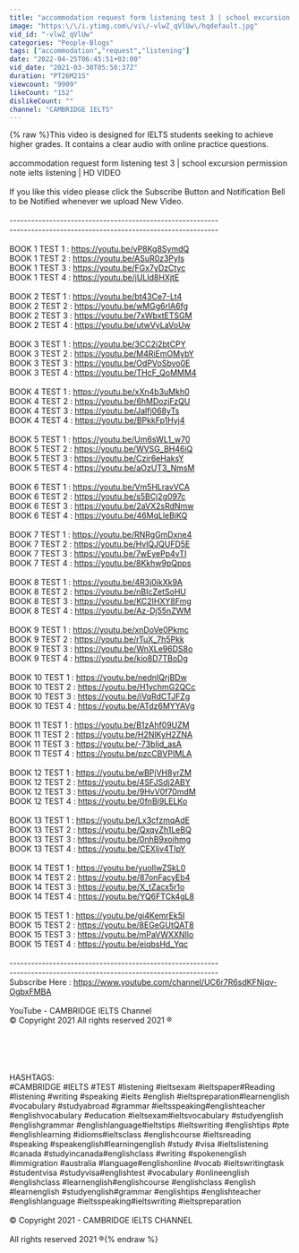 ```yaml
---
title: "accommodation request form listening test 3 | school excursion permission note ielts listening |HD V"
image: "https:\/\/i.ytimg.com\/vi\/-vlwZ_qVlUw\/hqdefault.jpg"
vid_id: "-vlwZ_qVlUw"
categories: "People-Blogs"
tags: ["accommodation","request","listening"]
date: "2022-04-25T06:45:51+03:00"
vid_date: "2021-03-30T05:50:37Z"
duration: "PT26M21S"
viewcount: "9909"
likeCount: "152"
dislikeCount: ""
channel: "CAMBRIDGE IELTS"
---
```

{% raw %}This video is designed for IELTS students seeking to achieve higher grades. It contains a clear audio with online practice questions.<br /><br />accommodation request form listening test 3 | school excursion permission note ielts listening | HD VIDEO<br /><br />If you like this video please click the Subscribe Button and Notification Bell to be Notified whenever we upload New Video.<br /><br />----------------------------------------------------------<br />----------------------------------------------------------<br /><br />BOOK 1 TEST 1 : <a rel="nofollow" target="blank" href="https://youtu.be/vP8Kg8SymdQ">https://youtu.be/vP8Kg8SymdQ</a><br />BOOK 1 TEST 2 : <a rel="nofollow" target="blank" href="https://youtu.be/ASuR0z3PyIs">https://youtu.be/ASuR0z3PyIs</a><br />BOOK 1 TEST 3 : <a rel="nofollow" target="blank" href="https://youtu.be/FGx7yDzCtyc">https://youtu.be/FGx7yDzCtyc</a><br />BOOK 1 TEST 4 : <a rel="nofollow" target="blank" href="https://youtu.be/jULId8HXjtE">https://youtu.be/jULId8HXjtE</a><br /><br />BOOK 2 TEST 1 : <a rel="nofollow" target="blank" href="https://youtu.be/bt43Ce7-Lt4">https://youtu.be/bt43Ce7-Lt4</a><br />BOOK 2 TEST 2 : <a rel="nofollow" target="blank" href="https://youtu.be/wMGg6rlA6fg">https://youtu.be/wMGg6rlA6fg</a><br />BOOK 2 TEST 3 : <a rel="nofollow" target="blank" href="https://youtu.be/7xWbxtETSGM">https://youtu.be/7xWbxtETSGM</a><br />BOOK 2 TEST 4 : <a rel="nofollow" target="blank" href="https://youtu.be/utwVyLaVoUw">https://youtu.be/utwVyLaVoUw</a><br /><br />BOOK 3 TEST 1 : <a rel="nofollow" target="blank" href="https://youtu.be/3CC2i2btCPY">https://youtu.be/3CC2i2btCPY</a><br />BOOK 3 TEST 2 : <a rel="nofollow" target="blank" href="https://youtu.be/M4RiEmOMybY">https://youtu.be/M4RiEmOMybY</a><br />BOOK 3 TEST 3 : <a rel="nofollow" target="blank" href="https://youtu.be/OdPVoSbvo0E">https://youtu.be/OdPVoSbvo0E</a><br />BOOK 3 TEST 4 : <a rel="nofollow" target="blank" href="https://youtu.be/THcF_QoMMM4">https://youtu.be/THcF_QoMMM4</a><br /><br />BOOK 4 TEST 1 : <a rel="nofollow" target="blank" href="https://youtu.be/xXn4b3uMkh0">https://youtu.be/xXn4b3uMkh0</a><br />BOOK 4 TEST 2 : <a rel="nofollow" target="blank" href="https://youtu.be/6hMDozjFzQU">https://youtu.be/6hMDozjFzQU</a><br />BOOK 4 TEST 3 : <a rel="nofollow" target="blank" href="https://youtu.be/JaIfj068yTs">https://youtu.be/JaIfj068yTs</a><br />BOOK 4 TEST 4 : <a rel="nofollow" target="blank" href="https://youtu.be/BPkkFp1Hyj4">https://youtu.be/BPkkFp1Hyj4</a><br /><br />BOOK 5 TEST 1 : <a rel="nofollow" target="blank" href="https://youtu.be/Um6sWL1_w70">https://youtu.be/Um6sWL1_w70</a><br />BOOK 5 TEST 2 : <a rel="nofollow" target="blank" href="https://youtu.be/WVSG_BH46iQ">https://youtu.be/WVSG_BH46iQ</a><br />BOOK 5 TEST 3 : <a rel="nofollow" target="blank" href="https://youtu.be/Czir6eHaksY">https://youtu.be/Czir6eHaksY</a><br />BOOK 5 TEST 4 : <a rel="nofollow" target="blank" href="https://youtu.be/aOzUT3_NmsM">https://youtu.be/aOzUT3_NmsM</a><br /><br />BOOK 6 TEST 1 : <a rel="nofollow" target="blank" href="https://youtu.be/Vm5HLravVCA">https://youtu.be/Vm5HLravVCA</a><br />BOOK 6 TEST 2 : <a rel="nofollow" target="blank" href="https://youtu.be/s5BCj2g097c">https://youtu.be/s5BCj2g097c</a><br />BOOK 6 TEST 3 : <a rel="nofollow" target="blank" href="https://youtu.be/2aVX2sRdNmw">https://youtu.be/2aVX2sRdNmw</a><br />BOOK 6 TEST 4 : <a rel="nofollow" target="blank" href="https://youtu.be/46MqLleBiKQ">https://youtu.be/46MqLleBiKQ</a><br /><br />BOOK 7 TEST 1 : <a rel="nofollow" target="blank" href="https://youtu.be/RNRgGmDxne4">https://youtu.be/RNRgGmDxne4</a><br />BOOK 7 TEST 2 : <a rel="nofollow" target="blank" href="https://youtu.be/HvlQJQUFD5E">https://youtu.be/HvlQJQUFD5E</a><br />BOOK 7 TEST 3 : <a rel="nofollow" target="blank" href="https://youtu.be/7wEyePp4vTI">https://youtu.be/7wEyePp4vTI</a><br />BOOK 7 TEST 4 : <a rel="nofollow" target="blank" href="https://youtu.be/8Kkhw9pQpps">https://youtu.be/8Kkhw9pQpps</a><br /><br />BOOK 8 TEST 1 : <a rel="nofollow" target="blank" href="https://youtu.be/4R3j0ikXk9A">https://youtu.be/4R3j0ikXk9A</a><br />BOOK 8 TEST 2 : <a rel="nofollow" target="blank" href="https://youtu.be/nBIcZetSoHU">https://youtu.be/nBIcZetSoHU</a><br />BOOK 8 TEST 3 : <a rel="nofollow" target="blank" href="https://youtu.be/KC2IHXY8Fmg">https://youtu.be/KC2IHXY8Fmg</a><br />BOOK 8 TEST 4 : <a rel="nofollow" target="blank" href="https://youtu.be/Az-Dj55nZWM">https://youtu.be/Az-Dj55nZWM</a><br /><br />BOOK 9 TEST 1 : <a rel="nofollow" target="blank" href="https://youtu.be/xnDoVe0Pkmc">https://youtu.be/xnDoVe0Pkmc</a><br />BOOK 9 TEST 2 : <a rel="nofollow" target="blank" href="https://youtu.be/rTuX_7h5Pkk">https://youtu.be/rTuX_7h5Pkk</a><br />BOOK 9 TEST 3 : <a rel="nofollow" target="blank" href="https://youtu.be/WnXLe96DS8o">https://youtu.be/WnXLe96DS8o</a><br />BOOK 9 TEST 4 : <a rel="nofollow" target="blank" href="https://youtu.be/kio8D7TBoDg">https://youtu.be/kio8D7TBoDg</a><br /><br />BOOK 10 TEST 1 : <a rel="nofollow" target="blank" href="https://youtu.be/nednIQrjBDw">https://youtu.be/nednIQrjBDw</a><br />BOOK 10 TEST 2 : <a rel="nofollow" target="blank" href="https://youtu.be/H1ychmG2QCc">https://youtu.be/H1ychmG2QCc</a><br />BOOK 10 TEST 3 : <a rel="nofollow" target="blank" href="https://youtu.be/iVqRdCTJFZg">https://youtu.be/iVqRdCTJFZg</a><br />BOOK 10 TEST 4 : <a rel="nofollow" target="blank" href="https://youtu.be/ATdz6MYYAVg">https://youtu.be/ATdz6MYYAVg</a><br /><br />BOOK 11 TEST 1 : <a rel="nofollow" target="blank" href="https://youtu.be/B1zAhf09UZM">https://youtu.be/B1zAhf09UZM</a><br />BOOK 11 TEST 2 : <a rel="nofollow" target="blank" href="https://youtu.be/H2NlKyH2ZNA">https://youtu.be/H2NlKyH2ZNA</a><br />BOOK 11 TEST 3 : <a rel="nofollow" target="blank" href="https://youtu.be/-73bIjd_asA">https://youtu.be/-73bIjd_asA</a><br />BOOK 11 TEST 4 : <a rel="nofollow" target="blank" href="https://youtu.be/pzcCBVPIMLA">https://youtu.be/pzcCBVPIMLA</a><br /><br />BOOK 12 TEST 1 : <a rel="nofollow" target="blank" href="https://youtu.be/wBPjVH8yrZM">https://youtu.be/wBPjVH8yrZM</a><br />BOOK 12 TEST 2 : <a rel="nofollow" target="blank" href="https://youtu.be/4SFJSdj2ABY">https://youtu.be/4SFJSdj2ABY</a><br />BOOK 12 TEST 3 : <a rel="nofollow" target="blank" href="https://youtu.be/9HvV0f70mdM">https://youtu.be/9HvV0f70mdM</a><br />BOOK 12 TEST 4 : <a rel="nofollow" target="blank" href="https://youtu.be/0fnBi9LELKo">https://youtu.be/0fnBi9LELKo</a><br /><br />BOOK 13 TEST 1 : <a rel="nofollow" target="blank" href="https://youtu.be/Lx3cfzmqAdE">https://youtu.be/Lx3cfzmqAdE</a><br />BOOK 13 TEST 2 : <a rel="nofollow" target="blank" href="https://youtu.be/QxqyZh1LeBQ">https://youtu.be/QxqyZh1LeBQ</a><br />BOOK 13 TEST 3 : <a rel="nofollow" target="blank" href="https://youtu.be/0nhB9xoihmg">https://youtu.be/0nhB9xoihmg</a><br />BOOK 13 TEST 4 : <a rel="nofollow" target="blank" href="https://youtu.be/CEXljv4TIpY">https://youtu.be/CEXljv4TIpY</a><br /><br />BOOK 14 TEST 1 : <a rel="nofollow" target="blank" href="https://youtu.be/yuoIlwZSkL0">https://youtu.be/yuoIlwZSkL0</a><br />BOOK 14 TEST 2 : <a rel="nofollow" target="blank" href="https://youtu.be/87onFacyEb4">https://youtu.be/87onFacyEb4</a><br />BOOK 14 TEST 3 : <a rel="nofollow" target="blank" href="https://youtu.be/X_tZacx5r1o">https://youtu.be/X_tZacx5r1o</a><br />BOOK 14 TEST 4 : <a rel="nofollow" target="blank" href="https://youtu.be/YQ6FTCk4gL8">https://youtu.be/YQ6FTCk4gL8</a><br /><br />BOOK 15 TEST 1 : <a rel="nofollow" target="blank" href="https://youtu.be/gi4KemrEk5I">https://youtu.be/gi4KemrEk5I</a><br />BOOK 15 TEST 2 : <a rel="nofollow" target="blank" href="https://youtu.be/8EGeGUtQAT8">https://youtu.be/8EGeGUtQAT8</a><br />BOOK 15 TEST 3 : <a rel="nofollow" target="blank" href="https://youtu.be/mPaVWXXNlIo">https://youtu.be/mPaVWXXNlIo</a><br />BOOK 15 TEST 4 : <a rel="nofollow" target="blank" href="https://youtu.be/eiqbsHd_Yqc">https://youtu.be/eiqbsHd_Yqc</a><br /><br />----------------------------------------------------------<br />----------------------------------------------------------<br />Subscribe Here : <a rel="nofollow" target="blank" href="https://www.youtube.com/channel/UC6r7R6sdKFNjqv-OgbxFMBA">https://www.youtube.com/channel/UC6r7R6sdKFNjqv-OgbxFMBA</a><br /><br />YouTube - CAMBRIDGE IELTS Channel<br />© Copyright 2021 All rights reserved 2021 ®<br /><br /><br />*****************************************<br />*****************************************<br /><br />HASHTAGS​ :<br />#CAMBRIDGE #IELTS​ #TEST #listening​ #ieltsexam​ #ieltspaper​ #Reading​ #listening​ #writing​ #speaking​ #ielts​ #english​ #ieltspreparation​ #learnenglish​ #vocabulary​ #studyabroad​ #grammar​ #ieltsspeaking​ #englishteacher​ #englishvocabulary​ #education​ #ieltsexam​​ #ieltsvocabulary​ #studyenglish​ #englishgrammar​ #englishlanguage​ #ieltstips​ #ieltswriting​ #englishtips​ #pte​ #englishlearning​ #idioms​ #ieltsclass​ #englishcourse​ #ieltsreading​ #speaking​ #speakenglish​ #learningenglish​ #study​ #visa​ #ieltslistening​ #canada #studyincanada​​ #englishclass​ #writing​ #spokenenglish​ #immigration​ #australia​ #language​​ #englishonline​ #vocab​ #ieltswritingtask​ #studentvisa​ #studyvisa​ #englishtest​ #vocabulary​ #onlineenglish​ #englishclass​ #learnenglish​ #englishcourse​ #englishclass​ #english​ #learnenglish​ #studyenglish​​ #grammar​ #englishtips​ #englishteacher​ #englishlanguage​  #ieltsspeaking​ #ieltswriting​ #ieltspreparation​<br /><br />© Copyright 2021 - CAMBRIDGE IELTS CHANNEL<br /><br />All rights reserved 2021 ®{% endraw %}
